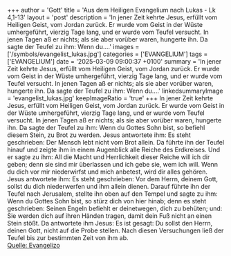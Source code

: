 +++
author = 'Gott'
title = 'Aus dem Heiligen Evangelium nach Lukas - Lk 4,1-13'
layout = 'post'
description = 'In jener Zeit kehrte Jesus, erfüllt vom Heiligen Geist, vom Jordan zurück. Er wurde vom Geist in der Wüste umhergeführt, vierzig Tage lang, und er wurde vom Teufel versucht. In jenen Tagen aß er nichts; als sie aber vorüber waren, hungerte ihn. Da sagte der Teufel zu ihm: Wenn du....'
images = ['/symbols/evangelist_lukas.jpg']
categories = ['EVANGELIUM']
tags = ['EVANGELIUM']
date = '2025-03-09 09:00:37 +0100'
summary = 'In jener Zeit kehrte Jesus, erfüllt vom Heiligen Geist, vom Jordan zurück. Er wurde vom Geist in der Wüste umhergeführt, vierzig Tage lang, und er wurde vom Teufel versucht. In jenen Tagen aß er nichts; als sie aber vorüber waren, hungerte ihn. Da sagte der Teufel zu ihm: Wenn du....'
linkedsummaryImage = 'evangelist_lukas.jpg'
keepImageRatio = 'true'
+++
In jener Zeit kehrte Jesus, erfüllt vom Heiligen Geist, vom Jordan zurück. Er wurde vom Geist in der Wüste umhergeführt,
vierzig Tage lang, und er wurde vom Teufel versucht. In jenen Tagen aß er nichts; als sie aber vorüber waren, hungerte ihn.
Da sagte der Teufel zu ihm: Wenn du Gottes Sohn bist, so befiehl diesem Stein, zu Brot zu werden.<!--more-->
Jesus antwortete ihm: Es steht geschrieben: Der Mensch lebt nicht vom Brot allein.
Da führte ihn der Teufel hinauf und zeigte ihm in einem Augenblick alle Reiche des Erdkreises.
Und er sagte zu ihm: All die Macht und Herrlichkeit dieser Reiche will ich dir geben; denn sie sind mir überlassen und ich gebe sie, wem ich will.
Wenn du dich vor mir niederwirfst und mich anbetest, wird dir alles gehören.
Jesus antwortete ihm: Es steht geschrieben: Vor dem Herrn, deinem Gott, sollst du dich niederwerfen und ihm allein dienen.
Darauf führte ihn der Teufel nach Jerusalem, stellte ihn oben auf den Tempel und sagte zu ihm: Wenn du Gottes Sohn bist, so stürz dich von hier hinab;
denn es steht geschrieben: Seinen Engeln befiehlt er deinetwegen, dich zu behüten;
und: Sie werden dich auf ihren Händen tragen, damit dein Fuß nicht an einen Stein stößt.
Da antwortete ihm Jesus: Es ist gesagt: Du sollst den Herrn, deinen Gott, nicht auf die Probe stellen.
Nach diesen Versuchungen ließ der Teufel bis zur bestimmten Zeit von ihm ab.<br> [Quelle: Evangelizo](https://evangeliumtagfuertag.org/DE/gospel)